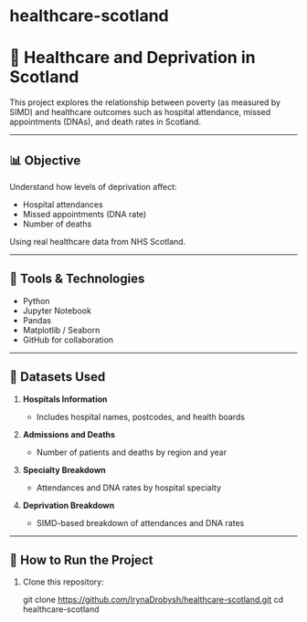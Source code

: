 # healthcare-scotland
# 🏥 Healthcare and Deprivation in Scotland

This project explores the relationship between poverty (as measured by SIMD) and healthcare outcomes such as hospital attendance, missed appointments (DNAs), and death rates in Scotland.

---

## 📊 Objective

Understand how levels of deprivation affect:
- Hospital attendances
- Missed appointments (DNA rate)
- Number of deaths

Using real healthcare data from NHS Scotland.

---

## 🧰 Tools & Technologies

- Python 
- Jupyter Notebook
- Pandas
- Matplotlib / Seaborn
- GitHub for collaboration

---

## 📁 Datasets Used

1. **Hospitals Information**
   - Includes hospital names, postcodes, and health boards

2. **Admissions and Deaths**
   - Number of patients and deaths by region and year

3. **Specialty Breakdown**
   - Attendances and DNA rates by hospital specialty

4. **Deprivation Breakdown**
   - SIMD-based breakdown of attendances and DNA rates

---

## 🧪 How to Run the Project

1. Clone this repository:

   git clone https://github.com/IrynaDrobysh/healthcare-scotland.git
   cd healthcare-scotland
